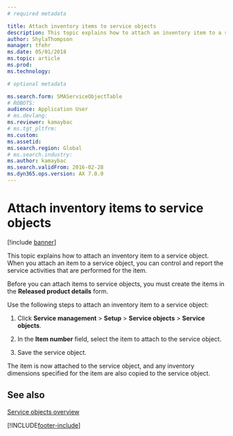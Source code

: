 ```yaml
---
# required metadata

title: Attach inventory items to service objects  
description: This topic explains how to attach an inventory item to a service object.
author: ShylaThompson
manager: tfehr
ms.date: 05/01/2018
ms.topic: article
ms.prod: 
ms.technology: 

# optional metadata

ms.search.form: SMAServiceObjectTable
# ROBOTS: 
audience: Application User
# ms.devlang: 
ms.reviewer: kamaybac
# ms.tgt_pltfrm: 
ms.custom: 
ms.assetid: 
ms.search.region: Global
# ms.search.industry: 
ms.author: kamaybac
ms.search.validFrom: 2016-02-28
ms.dyn365.ops.version: AX 7.0.0
---
```



# Attach inventory items to service objects    

[!include [banner](../includes/banner.md)]


This topic explains how to attach an inventory item to a service object. When you attach an item to a service object, you can control and report the service activities that are performed for the item.

Before you can attach items to service objects, you must create the items in the **Released product details** form. 

Use the following steps to attach an inventory item to a service object:

1.  Click **Service management** \> **Setup** \> **Service objects** \> **Service objects**.

2.  In the **Item number** field, select the item to attach to the service object.

3.  Save the service object.

The item is now attached to the service object, and any inventory dimensions specified for the item are also copied to the service object.

## See also

[Service objects overview](service-objects.md)

  




[!INCLUDE[footer-include](../../includes/footer-banner.md)]